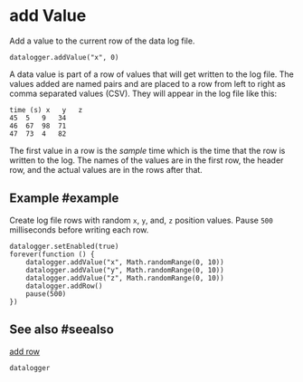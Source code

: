 # add Value

Add a value to the current row of the data log file.

```sig
datalogger.addValue("x", 0)
```

A data value is part of a row of values that will get written to the log file. The values added are named pairs and are placed to a row from left to right as comma separated values (CSV). They will appear in the log file like this:

```
time (s) x   y   z
45  5   9   34
46  67  98  71
47  73  4   82
```

The first value in a row is the _sample_ time which is the time that the row is written to the log. The names of the values are in the first row, the header row, and the actual values are in the rows after that.

## Example #example

Create log file rows with random `x`, `y`, and, `z` position values. Pause `500` milliseconds before writing each row.

```blocks
datalogger.setEnabled(true)
forever(function () {
    datalogger.addValue("x", Math.randomRange(0, 10))
    datalogger.addValue("y", Math.randomRange(0, 10))
    datalogger.addValue("z", Math.randomRange(0, 10))
    datalogger.addRow()
    pause(500)
})
```

## See also #seealso

[add row](/reference/datalogger/add-row)

```package
datalogger
```
